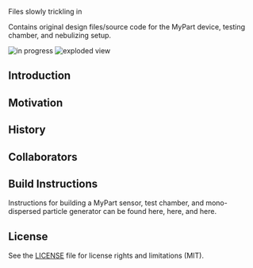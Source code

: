 Files slowly trickling in

Contains original design files/source code for the MyPart device, testing chamber, and nebulizing setup.

![in progress](images/in_progress.jpg "swarf")
![exploded view](images/MyPart_V0_with_case_exploded "exploded drawing")

## Introduction


## Motivation


## History


## Collaborators



## Build Instructions

Instructions for building a MyPart sensor, test chamber, and mono-dispersed particle generator can be found here, here, and here.


## License

See the [LICENSE](LICENSE.md) file for license rights and limitations (MIT).




